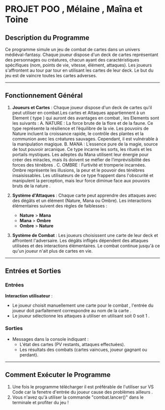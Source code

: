 # PROJET POO , Mélaine , Maîna et Toine 

## Description du Programme
Ce programme simule un jeu de combat de cartes dans un univers médiéval-fantasy. Chaque joueur dispose d'un deck de cartes représentant des personnages ou créatures, chacun ayant des caractéristiques spécifiques (nom, points de vie, vitesse, élément, attaques). Les joueurs s'affrontent au tour par tour en utilisant les cartes de leur deck. Le but du jeu est de vaincre toutes les cartes adverses.

---

## Fonctionnement Général
1. **Joueurs et Cartes** : 
   Chaque joueur dispose d'un deck de cartes qu'il peut utiliser en combat.Les cartes et Attaques appartiennent à un Element ( type ) qui auront des avantages en combat , les Elements sont les suivants :
   A. NATURE : La force brute de la flore et de la faune. Ce type représente la résilience et l’équilibre de la vie. Les pouvoirs de Nature incluent la croissance rapide, le contrôle des plantes et la communion avec les créatures sauvages. Cependant, il est vulnérable à                la manipulation magique.
   B. MANA : L’essence pure de la magie, source de tout pouvoir arcanique. Ce type incarne les sorts, les rituels et les portails mystiques. Les adeptes du Mana utilisent leur énergie pour créer des miracles, mais ils doivent se méfier de l’imprévisibilité des forces                   des ténèbres .
   C. OMBRE : Furtivité et tromperie incarnées. Ombre représente les illusions, la peur et le pouvoir des ténèbres insaisissables. Les utilisateurs de ce type frappent dans l'obscurité et manipulent la perception, mais leur force diminue face aux pouvoirs bruts de la                   nature .
   
3. **Système d'Attaques** : 
   Chaque carte peut apprendre des attaques avec des dégâts et un élément (Nature, Mana ou Ombre). Les interactions élémentaires suivent des règles de faiblesses :
   - **Nature** > **Mana**
   - **Mana** > **Ombre**
   - **Ombre** > **Nature**

4. **Système de Combat** : 
   Les joueurs choisissent une carte de leur deck et affrontent l'adversaire. Les dégâts infligés dépendent des attaques utilisées et des interactions élémentaires. Le combat continue jusqu'à ce qu'un joueur n'ait plus de cartes en vie.

---

## Entrées et Sorties

### Entrées
**Interaction utilisateur** :
   - Le joueur choisit manuellement une carte pour le combat , l'entrée du joueur doit parfaitement correspondre au nom de la carte .
   - Le joueur sélectionne les attaques à utiliser en utilisant soit 0 soit 1 .

### Sorties
- Messages dans la console indiquant :
  - L'état des cartes (PV restants, attaques effectuées).
  - Les résultats des combats (cartes vaincues, joueur gagnant ou perdant).

---

## Comment Exécuter le Programme
1. Une fois le programme télécharger il est préférable de l'utiliser sur VS Code car la fenetre d'entrée du joueur cause des problèmes ailleurs .
2. Vous n'avez qu'à utiliser la commande "combat.lancer()" dans le terminale et profiter du jeu !
